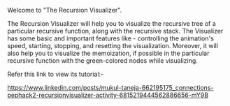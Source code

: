 Welcome to "The Recursion Visualizer".

The Recursion Visualizer will help you to visualize the recursive tree of a particular recursive function, along with the recursive stack.
The Visualizer has some basic and important features like - controlling the animation's speed, starting, stopping, and resetting the visualization.
Moreover, it will also help you to visualize the memoization, if possible in the particular recursive function with the green-colored nodes while visualizing.

Refer this link to view its tutorial:- 

https://www.linkedin.com/posts/mukul-taneja-662195175_connections-pephack2-recursionvisualizer-activity-6815219444562886656-mY9B

